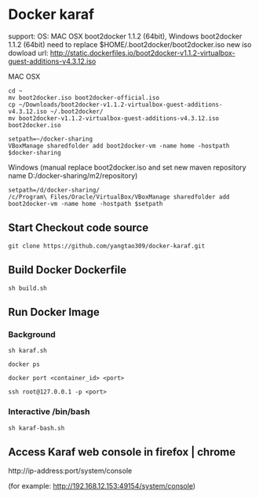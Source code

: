 # Docker karaf

support:
  OS: MAC OSX boot2docker 1.1.2 (64bit), Windows boot2docker 1.1.2 (64bit)
  need to replace $HOME/.boot2docker/boot2docker.iso 
  new iso dowload url: http://static.dockerfiles.io/boot2docker-v1.1.2-virtualbox-guest-additions-v4.3.12.iso
 
 MAC OSX
 ```
 cd ~
 mv boot2docker.iso boot2docker-official.iso
 cp ~/Downloads/boot2docker-v1.1.2-virtualbox-guest-additions-v4.3.12.iso ~/.boot2docker/
 mv boot2docker-v1.1.2-virtualbox-guest-additions-v4.3.12.iso boot2docker.iso 
 
 setpath=~/docker-sharing
 VBoxManage sharedfolder add boot2docker-vm -name home -hostpath $docker-sharing
 ```

 Windows (manual replace boot2docker.iso and set new maven repository name D:/docker-sharing/m2/repository)
 ```
 setpath=/d/docker-sharing/
 /c/Program\ Files/Oracle/VirtualBox/VBoxManage sharedfolder add boot2docker-vm -name home -hostpath $setpath
 ```
 
## Start Checkout code source
 
```
git clone https://github.com/yangtao309/docker-karaf.git
```

## Build Docker Dockerfile

```
sh build.sh
```

## Run Docker Image

### Background
```
sh karaf.sh

docker ps 

docker port <container_id> <port>

ssh root@127.0.0.1 -p <port>
```
### Interactive /bin/bash

```
sh karaf-bash.sh
```

## Access Karaf web console in firefox | chrome 

http://ip-address:port/system/console

(for example: http://192.168.12.153:49154/system/console)

